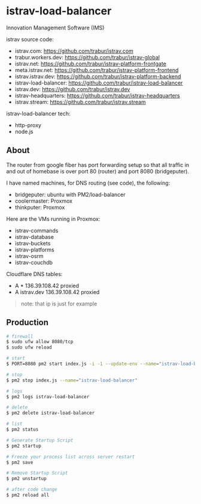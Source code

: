 istrav-load-balancer
========
Innovation Management Software (IMS)

istrav source code:
- istrav.com: https://github.com/trabur/istrav.com
- trabur.workers.dev: https://github.com/trabur/istrav-global
- istrav.net: https://github.com/trabur/istrav-platform-frontgate
- meta.istrav.net: https://github.com/trabur/istrav-platform-frontend
- istrav.istrav.dev: https://github.com/trabur/istrav-platform-backend
- istrav-load-balancer: https://github.com/trabur/istrav-load-balancer
- istrav.dev: https://github.com/trabur/istrav.dev
- istrav-headquarters: https://github.com/trabur/istrav-headquarters
- istrav.stream: https://github.com/trabur/istrav.stream

istrav-load-balancer tech:
- http-proxy
- node.js

## About
The router from google fiber has port forwarding setup so that
all traffic in and out of homebase is over port 80 (router) 
and port 8080 (bridgeputer). 

I have named machines, for DNS routing (see code), the following:
- bridgeputer: ubuntu with PM2/load-balancer
- coolermaster: Proxmox
- thinkputer: Proxmox

Here are the VMs running in Proxmox:
- istrav-commands
- istrav-database
- istrav-buckets
- istrav-platforms
- istrav-osrm
- istrav-couchdb

Cloudflare DNS tables:
- A * 136.39.108.42 proxied
- A istrav.dev 136.39.108.42 proxied
> note: that ip is just for example


## Production
```bash
# firewall
$ sudo ufw allow 8080/tcp
$ sudo ufw reload

# start
$ PORT=8080 pm2 start index.js -i -1 --update-env --name="istrav-load-balancer"

# stop
$ pm2 stop index.js --name="istrav-load-balancer"

# logs
$ pm2 logs istrav-load-balancer

# delete
$ pm2 delete istrav-load-balancer

# list
$ pm2 status

# Generate Startup Script
$ pm2 startup

# Freeze your process list across server restart
$ pm2 save

# Remove Startup Script
$ pm2 unstartup

# after code change
$ pm2 reload all
```